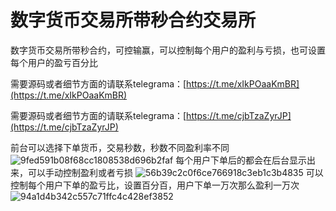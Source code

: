 
# 数字货币交易所带秒合约交易所

数字货币交易所带秒合约，可控输赢，可以控制每个用户的盈利与亏损，也可设置每个用户的盈亏百分比

需要源码或者细节方面的请联系telegrama：[https://t.me/xIkPOaaKmBR](https://t.me/xIkPOaaKmBR)

需要源码或者细节方面的请联系telegrama：[https://t.me/cjbTzaZyrJP](https://t.me/cjbTzaZyrJP)


前台可以选择下单货币，交易秒数，秒数不同盈利率不同
![9fed591b08f68cc1808538d696b2faf](https://github.com/547363481/Contratos-em-segundos/assets/58210514/5d6c6aa7-1bf8-42ff-adaa-ab10d6e3deaa)
每个用户下单后的都会在后台显示出来，可以手动控制盈利或者亏损
![56b39c2c0f6ce766918c3eb1c3b4835](https://github.com/547363481/Contratos-em-segundos/assets/58210514/762ec7d9-22b4-46c7-9206-e3da91e99fec)
可以控制每个用户下单的盈亏比，设置百分百，用户下单一万次那么盈利一万次  
![94a1d4b342c557c71ffc4c428ef3852](https://github.com/547363481/Contratos-em-segundos/assets/58210514/d0aa880d-b3b0-4db3-b24e-7e212a48207d)


